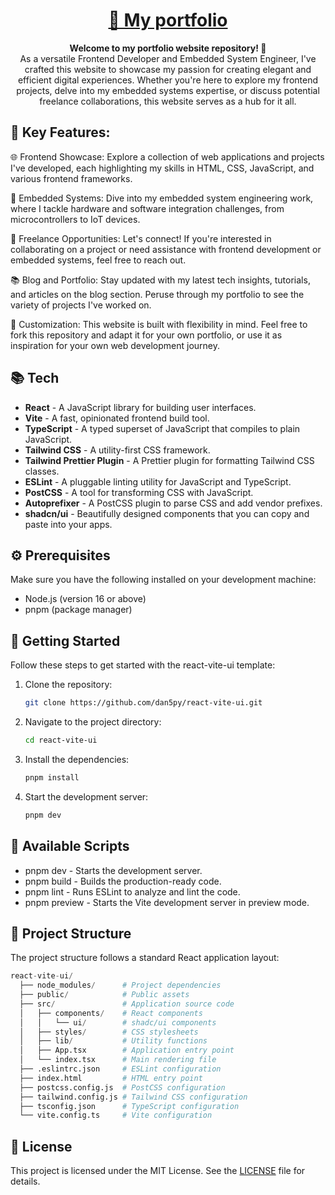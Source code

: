 <h1 align="center">
  <a href="https://nice-maintainer.dev" alt="Nice Maintainer Homepage">🌸 My portfolio</a>
</h1>

<div align="center">
  <strong>Welcome to my portfolio website repository! 🚀</strong>
</div>
<div align="center">
 As a versatile Frontend Developer and Embedded System Engineer, I've crafted this website to showcase my passion for creating elegant and efficient digital experiences. Whether you're here to explore my frontend projects, delve into my embedded systems expertise, or discuss potential freelance collaborations, this website serves as a hub for it all.
</div>


## 🎉 Key Features:

🌐 Frontend Showcase: Explore a collection of web applications and projects I've developed, each highlighting my skills in HTML, CSS, JavaScript, and various frontend frameworks.

🔌 Embedded Systems: Dive into my embedded system engineering work, where I tackle hardware and software integration challenges, from microcontrollers to IoT devices.

🤝 Freelance Opportunities: Let's connect! If you're interested in collaborating on a project or need assistance with frontend development or embedded systems, feel free to reach out.

📚 Blog and Portfolio: Stay updated with my latest tech insights, tutorials, and articles on the blog section. Peruse through my portfolio to see the variety of projects I've worked on.

🔧 Customization: This website is built with flexibility in mind. Feel free to fork this repository and adapt it for your own portfolio, or use it as inspiration for your own web development journey.

## 📚 Tech

- **React** - A JavaScript library for building user interfaces.
- **Vite** - A fast, opinionated frontend build tool.
- **TypeScript** - A typed superset of JavaScript that compiles to plain JavaScript.
- **Tailwind CSS** - A utility-first CSS framework.
- **Tailwind Prettier Plugin** - A Prettier plugin for formatting Tailwind CSS classes.
- **ESLint** - A pluggable linting utility for JavaScript and TypeScript.
- **PostCSS** - A tool for transforming CSS with JavaScript.
- **Autoprefixer** - A PostCSS plugin to parse CSS and add vendor prefixes.
- **shadcn/ui** - Beautifully designed components that you can copy and paste into your apps.

## ⚙️ Prerequisites

Make sure you have the following installed on your development machine:

- Node.js (version 16 or above)
- pnpm (package manager)

## 🚀 Getting Started

Follow these steps to get started with the react-vite-ui template:

1. Clone the repository:

   ```bash
   git clone https://github.com/dan5py/react-vite-ui.git
   ```

2. Navigate to the project directory:

   ```bash
   cd react-vite-ui
   ```

3. Install the dependencies:

   ```bash
   pnpm install
   ```

4. Start the development server:

   ```bash
   pnpm dev
   ```

## 📜 Available Scripts

- pnpm dev - Starts the development server.
- pnpm build - Builds the production-ready code.
- pnpm lint - Runs ESLint to analyze and lint the code.
- pnpm preview - Starts the Vite development server in preview mode.

## 📂 Project Structure

The project structure follows a standard React application layout:

```python
react-vite-ui/
  ├── node_modules/      # Project dependencies
  ├── public/            # Public assets
  ├── src/               # Application source code
  │   ├── components/    # React components
  │   │   └── ui/        # shadc/ui components
  │   ├── styles/        # CSS stylesheets
  │   ├── lib/           # Utility functions
  │   ├── App.tsx        # Application entry point
  │   └── index.tsx      # Main rendering file
  ├── .eslintrc.json     # ESLint configuration
  ├── index.html         # HTML entry point
  ├── postcss.config.js  # PostCSS configuration
  ├── tailwind.config.js # Tailwind CSS configuration
  ├── tsconfig.json      # TypeScript configuration
  └── vite.config.ts     # Vite configuration
```

## 📄 License

This project is licensed under the MIT License. See the [LICENSE](https://choosealicense.com/licenses/mit/) file for details.
